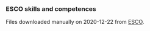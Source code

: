 ### ESCO skills and competences

Files downloaded manually on 2020-12-22 from [ESCO](https://ec.europa.eu/esco/portal/skill).

